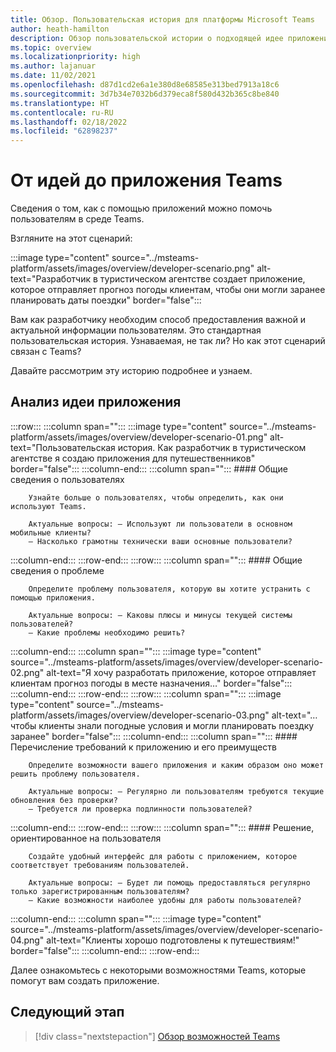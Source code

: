 ```yaml
---
title: Обзор. Пользовательская история для платформы Microsoft Teams
author: heath-hamilton
description: Обзор пользовательской истории о подходящей идее приложения
ms.topic: overview
ms.localizationpriority: high
ms.author: lajanuar
ms.date: 11/02/2021
ms.openlocfilehash: d87d1cd2e6a1e380d8e68585e313bed7913a18c6
ms.sourcegitcommit: 3d7b34e7032b6d379eca8f580d432b365c8be840
ms.translationtype: HT
ms.contentlocale: ru-RU
ms.lasthandoff: 02/18/2022
ms.locfileid: "62898237"
---
```

# <a name="from-ideas-to-teams-app"></a>От идей до приложения Teams

Сведения о том, как с помощью приложений можно помочь пользователям в среде Teams.

Взгляните на этот сценарий:

:::image type="content" source="../msteams-platform/assets/images/overview/developer-scenario.png" alt-text="Разработчик в туристическом агентстве создает приложение, которое отправляет прогноз погоды клиентам, чтобы они могли заранее планировать даты поездки" border="false":::

Вам как разработчику необходим способ предоставления важной и актуальной информации пользователям. Это стандартная пользовательская история. Узнаваемая, не так ли? Но как этот сценарий связан с Teams?

Давайте рассмотрим эту историю подробнее и узнаем.

## <a name="delve-into-app-ideation"></a>Анализ идеи приложения

:::row:::
   :::column span="":::
      :::image type="content" source="../msteams-platform/assets/images/overview/developer-scenario-01.png" alt-text="Пользовательская история. Как разработчик в туристическом агентстве я создаю приложения для путешественников" border="false":::
   :::column-end:::
   :::column span="":::
      #### <a name="understand-your-user"></a>Общие сведения о пользователях

        Узнайте больше о пользователях, чтобы определить, как они используют Teams. 
        
        Актуальные вопросы: – Используют ли пользователи в основном мобильные клиенты?
        – Насколько грамотны технически ваши основные пользователи?
   :::column-end:::
:::row-end:::
:::row:::
   :::column span="":::
      #### <a name="understand-the-problem"></a>Общие сведения о проблеме

        Определите проблему пользователя, которую вы хотите устранить с помощью приложения. 

        Актуальные вопросы: – Каковы плюсы и минусы текущей системы пользователей?
        – Какие проблемы необходимо решить?
   :::column-end:::
   :::column span="":::
       :::image type="content" source="../msteams-platform/assets/images/overview/developer-scenario-02.png" alt-text="Я хочу разработать приложение, которое отправляет клиентам прогноз погоды в месте назначения…" border="false":::
   :::column-end:::
:::row-end:::
:::row:::
   :::column span="":::
      :::image type="content" source="../msteams-platform/assets/images/overview/developer-scenario-03.png" alt-text="…чтобы клиенты знали погодные условия и могли планировать поездку заранее" border="false"::: 
   :::column-end:::
   :::column span="":::
      #### <a name="list-app-requirements-and-benefits"></a>Перечисление требований к приложению и его преимуществ

        Определите возможности вашего приложения и каким образом оно может решить проблему пользователя. 

        Актуальные вопросы: – Регулярно ли пользователям требуются текущие обновления без проверки?
        – Требуется ли проверка подлинности пользователей?
   :::column-end:::
:::row-end:::
:::row:::
   :::column span="":::
      #### <a name="user-centric-solution"></a>Решение, ориентированное на пользователя

        Создайте удобный интерфейс для работы с приложением, которое соответствует требованиям пользователей. 

        Актуальные вопросы: – Будет ли помощь предоставляться регулярно только зарегистрированным пользователям?
        – Какие возможности наиболее удобны для работы пользователей?
   :::column-end:::
   :::column span="":::
       :::image type="content" source="../msteams-platform/assets/images/overview/developer-scenario-04.png" alt-text="Клиенты хорошо подготовлены к путешествиям!" border="false":::
   :::column-end:::
:::row-end:::

Далее ознакомьтесь с некоторыми возможностями Teams, которые помогут вам создать приложение.

## <a name="next-step"></a>Следующий этап

> [!div class="nextstepaction"]
> [Обзор возможностей Teams](overview-explore.md)
